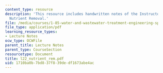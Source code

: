 ```yaml
---
content_type: resource
description: 'This resource includes handwritten notes of the Instructor on the topic:
  Nutrient Removal.'
file: /media/courses/1-85-water-and-wastewater-treatment-engineering-spring-2006/1710ba0b7bd837f839dedf1673abe4ac_l22_nutrient_rem.pdf
file_type: application/pdf
learning_resource_types:
- Lecture Notes
ocw_type: OCWFile
parent_title: Lecture Notes
parent_type: CourseSection
resourcetype: Document
title: l22_nutrient_rem.pdf
uid: 1710ba0b-7bd8-37f8-39de-df1673abe4ac
---
```

